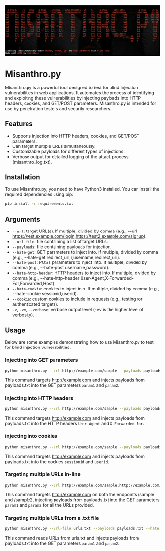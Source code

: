 ![Misanthropy Logo](static/logo.png)
# Misanthro.py
Misanthro.py is a powerful tool designed to test for blind injection vulnerabilities in web applications. It automates the process of identifying and exploiting these vulnerabilities by injecting payloads into HTTP headers, cookies, and GET/POST parameters. Misanthro.py is intended for use by penetration testers and security researchers.

## Features
- Supports injection into HTTP headers, cookies, and GET/POST parameters.
- Can target multiple URLs simultaneously.
- Customizable payloads for different types of injections.
- Verbose output for detailed logging of the attack process (misanthro_log.txt).

## Installation
To use Misanthro.py, you need to have Python3 installed. You can install the required dependencies using pip:

```bash
pip install -r requirements.txt
```

## Arguments
- `--url`: target URL(s). If multiple, divided by comma (e.g., --url https://test.example.com/login,https://test2.example.com/signup).
- `--url-file`: file containing a list of target URLs.
- `--payloads`: file containing payloads for injection.
- `--hate-get`: GET parameters to inject into. If multiple, divided by comma (e.g., --hate-get redirect_url,r,username,redirect_uri).
- `--hate-post`: POST parameters to inject into. If multiple, divided by comma (e.g., --hate-post username,password).
- `--hate-http-header`: HTTP headers to inject into. If multiple, divided by comma (e.g., --hate-http-header User-Agent,X-Forwarded-For,Forwarded,Host).
- `--hate-cookie`: cookies to inject into. If multiple, divided by comma (e.g., --hate-cookie sessionid,userid).
- `--cookie`: custom cookies to include in requests (e.g., testing for authenticated targets).
- `-v`, `-vv`, `--verbose`: verbose output level (-vv is the higher level of verbosity).

## Usage
Below are some examples demonstrating how to use Misanthro.py to test for blind injection vulnerabilities.

### Injecting into GET parameters
```bash
python misanthro.py --url http://example.com/sample --payloads payloads.txt --hate-get param1,param2 -vv
```
This command targets http://example.com and injects payloads from payloads.txt into the GET parameters `param1` and `param2`.

### Injecting into HTTP headers
```bash
python misanthro.py --url http://example.com/sample --payloads payloads.txt --hate-http-header User-Agent,X-Forwarded-For -vv
```
This command targets http://example.com and injects payloads from payloads.txt into the HTTP headers `User-Agent` and `X-Forwarded-For`.

### Injecting into cookies
```bash
python misanthro.py --url http://example.com/sample --payloads payloads.txt --hate-cookie sessionid,userid -vv
```
This command targets http://example.com and injects payloads from payloads.txt into the cookies `sessionid` and `userid`.

### Targeting multiple URLs in-line
```bash
python misanthro.py --url http://example.com/sample,http://example.com/sample2 --payloads payloads.txt --hate-get param1,param2 -vv
```
This command targets http://example.com on both the endpoints /sample and /sample2, injecting payloads from payloads.txt into the GET parameters `param1` and `param2` for all the URLs provided.

### Targeting multiple URLs from a .txt file
```bash
python misanthro.py --url-file urls.txt --payloads payloads.txt --hate-get param1,param2 -vv
```
This command reads URLs from urls.txt and injects payloads from payloads.txt into the GET parameters `param1` and `param2`.
